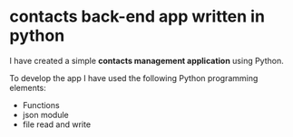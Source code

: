 # contacts back-end app written in python

I have created a simple **contacts management application** using Python.

To develop the app I have used the following Python programming elements:

- Functions
- json module
- file read and write
